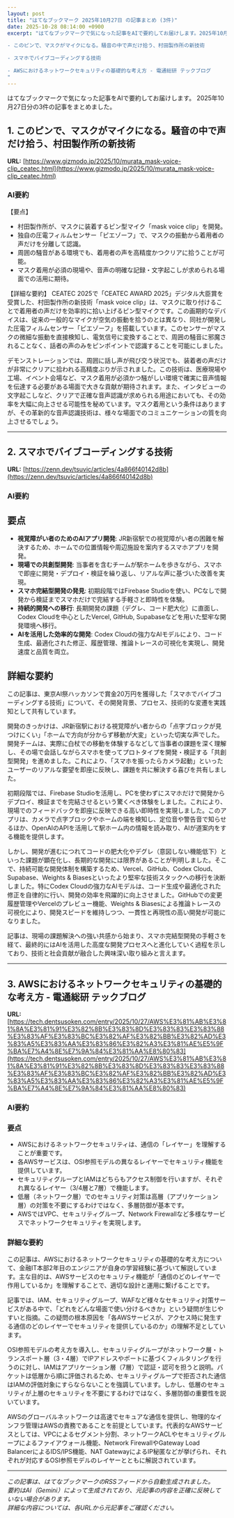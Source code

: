 ```yaml
---
layout: post
title: "はてなブックマーク 2025年10月27日 の記事まとめ (3件)"
date: 2025-10-28 08:14:00 +0900
excerpt: "はてなブックマークで気になった記事をAIで要約してお届けします。2025年10月27日分の3件の記事をまとめました。

- このピンで、マスクがマイクになる。騒音の中で声だけ拾う、村田製作所の新技術

- スマホでバイブコーディングする技術

- AWSにおけるネットワークセキュリティの基礎的な考え方 - 電通総研 テックブログ
"
---
```


はてなブックマークで気になった記事をAIで要約してお届けします。
2025年10月27日分の3件の記事をまとめました。

## 1. このピンで、マスクがマイクになる。騒音の中で声だけ拾う、村田製作所の新技術

**URL:** [https://www.gizmodo.jp/2025/10/murata_mask-voice-clip_ceatec.html](https://www.gizmodo.jp/2025/10/murata_mask-voice-clip_ceatec.html)

### AI要約

【要点】
*   村田製作所が、マスクに装着するピン型マイク「mask voice clip」を開発。
*   独自の圧電フィルムセンサー「ピエゾーフ」で、マスクの振動から着用者の声だけを分離して認識。
*   周囲の騒音がある環境でも、着用者の声を高精度かつクリアに拾うことが可能。
*   マスク着用が必須の現場や、音声の明確な記録・文字起こしが求められる場面での活用に期待。

【詳細な要約】
CEATEC 2025で「CEATEC AWARD 2025」デジタル大臣賞を受賞した、村田製作所の新技術「mask voice clip」は、マスクに取り付けることで着用者の声だけを効率的に拾い上げるピン型マイクです。この画期的なデバイスは、従来の一般的なマイクが空気の振動を拾うのとは異なり、同社が開発した圧電フィルムセンサー「ピエゾーフ」を搭載しています。このセンサーがマスクの微細な振動を直接検知し、電気信号に変換することで、周囲の騒音に邪魔されることなく、話者の声のみをピンポイントで認識することを可能にしました。

デモンストレーションでは、周囲に話し声が飛び交う状況でも、装着者の声だけが非常にクリアに拾われる高精度ぶりが示されました。この技術は、医療現場や工場、イベント会場など、マスク着用が必須かつ騒がしい環境で確実に音声情報を伝達する必要がある場面で大きな貢献が期待されます。また、インタビューの文字起こしなど、クリアで正確な音声認識が求められる用途においても、その効率を大幅に向上させる可能性を秘めています。マスク着用という条件はありますが、その革新的な音声認識技術は、様々な場面でのコミュニケーションの質を向上させるでしょう。

---

## 2. スマホでバイブコーディングする技術

**URL:** [https://zenn.dev/tsuvic/articles/4a866f40142d8b](https://zenn.dev/tsuvic/articles/4a866f40142d8b)

### AI要約

## 要点

*   **視覚障がい者のためのAIアプリ開発**: JR新宿駅での視覚障がい者の困難を解決するため、ホームでの位置情報や周辺施設を案内するスマホアプリを開発。
*   **現場での共創型開発**: 当事者を含むチームが駅ホームを歩きながら、スマホで即座に開発・デプロイ・検証を繰り返し、リアルな声に基づいた改善を実現。
*   **スマホ完結型開発の発見**: 初期段階ではFirebase Studioを使い、PCなしで開発から検証までスマホだけで完結する手軽さと即時性を体験。
*   **持続的開発への移行**: 長期開発の課題（デグレ、コード肥大化）に直面し、Codex Cloudを中心としたVercel, GitHub, Supabaseなどを用いた堅牢な開発環境へ移行。
*   **AIを活用した効率的な開発**: Codex Cloudの強力なAIモデルにより、コード生成、最適化された修正、履歴管理、推論トレースの可視化を実現し、開発速度と品質を両立。

## 詳細な要約

この記事は、東京AI祭ハッカソンで賞金20万円を獲得した「スマホでバイブコーディングする技術」について、その開発背景、プロセス、技術的な変遷を実践知として共有しています。

開発のきっかけは、JR新宿駅における視覚障がい者からの「点字ブロックが見つけにくい」「ホームで方向が分からず移動が大変」といった切実な声でした。開発チームは、実際に白杖での移動を体験するなどして当事者の課題を深く理解し、その場で会話しながらスマホを使ってプロトタイプを開発・検証する「共創型開発」を進めました。これにより、「スマホを振ったらカメラ起動」といったユーザーのリアルな要望を即座に反映し、課題を共に解決する喜びを共有しました。

初期段階では、Firebase Studioを活用し、PCを使わずにスマホだけで開発からデプロイ、検証までを完結させるという驚くべき体験をしました。これにより、現場でのフィードバックを即座に反映できる高い即時性を実現しました。このアプリは、カメラで点字ブロックやホームの端を検知し、定位音や警告音で知らせるほか、OpenAIのAPIを活用して駅ホーム内の情報を読み取り、AIが道案内をする機能を提供します。

しかし、開発が進むにつれてコードの肥大化やデグレ（意図しない機能低下）といった課題が顕在化し、長期的な開発には限界があることが判明しました。そこで、持続可能な開発体制を構築するため、Vercel、GitHub、Codex Cloud、Supabase、Weights & Biasesといったより堅牢な技術スタックへの移行を決断しました。特にCodex Cloudの強力なAIモデルは、コード生成や最適化された修正を自律的に行い、開発の効率を飛躍的に向上させました。GitHubでの変更履歴管理やVercelのプレビュー機能、Weights & Biasesによる推論トレースの可視化により、開発スピードを維持しつつ、一貫性と再現性の高い開発が可能になりました。

記事は、現場の課題解決への強い共感から始まり、スマホ完結型開発の手軽さを経て、最終的にはAIを活用した高度な開発プロセスへと進化していく過程を示しており、技術と社会貢献が融合した興味深い取り組みと言えます。

---

## 3. AWSにおけるネットワークセキュリティの基礎的な考え方 - 電通総研 テックブログ

**URL:** [https://tech.dentsusoken.com/entry/2025/10/27/AWS%E3%81%AB%E3%81%8A%E3%81%91%E3%82%8B%E3%83%8D%E3%83%83%E3%83%88%E3%83%AF%E3%83%BC%E3%82%AF%E3%82%BB%E3%82%AD%E3%83%A5%E3%83%AA%E3%83%86%E3%82%A3%E3%81%AE%E5%9F%BA%E7%A4%8E%E7%9A%84%E3%81%AA%E8%80%83](https://tech.dentsusoken.com/entry/2025/10/27/AWS%E3%81%AB%E3%81%8A%E3%81%91%E3%82%8B%E3%83%8D%E3%83%83%E3%83%88%E3%83%AF%E3%83%BC%E3%82%AF%E3%82%BB%E3%82%AD%E3%83%A5%E3%83%AA%E3%83%86%E3%82%A3%E3%81%AE%E5%9F%BA%E7%A4%8E%E7%9A%84%E3%81%AA%E8%80%83)

### AI要約

### 要点

*   AWSにおけるネットワークセキュリティは、通信の「レイヤー」を理解することが重要です。
*   各AWSサービスは、OSI参照モデルの異なるレイヤーでセキュリティ機能を提供しています。
*   セキュリティグループとIAMはどちらもアクセス制御を行いますが、それぞれ異なるレイヤー（3/4層と7層）で機能します。
*   低層（ネットワーク層）でのセキュリティ対策は高層（アプリケーション層）の対策を不要にするわけではなく、多層防御が基本です。
*   AWSではVPC、セキュリティグループ、Network Firewallなど多様なサービスでネットワークセキュリティを実現します。

### 詳細な要約

この記事は、AWSにおけるネットワークセキュリティの基礎的な考え方について、金融IT本部2年目のエンジニアが自身の学習経験に基づいて解説しています。主な目的は、AWSサービスのセキュリティ機能が「通信のどのレイヤーで作用しているか」を理解することで、適切な設計と運用に繋げることです。

記事では、IAM、セキュリティグループ、WAFなど様々なセキュリティ対策サービスがある中で、「どれをどんな場面で使い分けるべきか」という疑問が生じやすいと指摘。この疑問の根本原因を「各AWSサービスが、アクセス時に発生する通信のどのレイヤーでセキュリティを提供しているのか」の理解不足としています。

OSI参照モデルの考え方を導入し、セキュリティグループがネットワーク層・トランスポート層（3・4層）でIPアドレスやポートに基づくフィルタリングを行うのに対し、IAMはアプリケーション層（7層）で認証・認可を担うと説明。パケットは低層から順に評価されるため、セキュリティグループで拒否された通信はIAMの評価対象にすらならないことを強調しています。しかし、低層のセキュリティが上層のセキュリティを不要にするわけではなく、多層防御の重要性を説いています。

AWSのグローバルネットワークは高速でセキュアな通信を提供し、物理的なインフラ管理はAWSの責務であることを前提としています。代表的なAWSサービスとしては、VPCによるセグメント分割、ネットワークACLやセキュリティグループによるファイアウォール機能、Network FirewallやGateway Load BalancerによるIDS/IPS機能、NAT GatewayによるIP秘匿などが挙げられ、それぞれが対応するOSI参照モデルのレイヤーとともに解説されています。

---

*この記事は、はてなブックマークのRSSフィードから自動生成されました。*  
*要約はAI（Gemini）によって生成されており、元記事の内容を正確に反映していない場合があります。*  
*詳細な内容については、各URLから元記事をご確認ください。*
